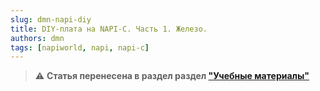 ```yaml
---
slug: dmn-napi-diy
title: DIY-плата на NAPI-C. Часть 1. Железо.
authors: dmn
tags: [napiworld, napi, napi-c]
---
```


>:warning: **Статья перенесена в раздел раздел ["Учебные материалы"](/software/intructions/napi-diy-part1/)**

<!--truncate-->

<!--
## Почему мы делаем плату на NAPI-C

Когда мы задумали одноплатный компьютер Napi с штырьками c шагом 2.54мм, основная идея была в том, что на нем легко будет делать прототипы и проверять теории. Имея уже на борту сеть и USB, можно с ножек (GPIO) "забирать" интерфейсы и строить свои устройства. 

![](img/napi-hands.jpg)

Доказывать теорию будем живым примером демонстрационной платы, которая будет сделана на монтажной плате, несложной навесной пайкой. 

Притом, имея опыт прототипирования для микроконтроллеров, некоторые интерфейсы сделаем взаимозаменяемыми, в формате популярных плат расширения для МK wemos d1 mini.

## Интерфейсы для тестирования

Какие интерфейсы позволяет подключить NAPI ? 

![](../../docs/img-n/gpio_11123-4.jpg)

- UART: Консоль вывода, RS485\RS232, Lora\Zigbee модемы
- I2C: цифровые датчики, ЦАП-ы, часы реального времени
- SPI: цифровые датчики, накопители, дисплеи, микроконтроллеры

Через цифровые GPIO можно управлять реле, светодиодами, кнопками и другими "кастомными" устройствами.  

## Выберем устройства для подключения

1. На **UART0** (**GPIO2_A0, GPIO2_A1**) у нас стандартная консоль Linux. Но мы можем сразу на плате установить преобразователь на USB-C для удобства работы. 

2. На **UART3** (**GPIO3_B5, GPIO3_B4**) мы "подвесим" готовый модуль преобразования в RS485 порт для работы с дастчиками по протоколу modbus

3. На **I2C3** (**GPIO0_C0 (SCL), GPI0_B7 (SDA)**) мы присоединим цифровой датчик bmp280, который покажет нам температуру, давление, влажность. Но сделаем мы присоединение не напрямую а через сменяемую платку в формате расширений Wemos D1 mini. Это позволит нам менять такие модули и присоединять в будущем другие устройства i2c.

4. На **SPI2** (**GPIO1_D0 (CLK), GPIO1_C6 (MISO), GPIO1_C7 (MOSI), GPIO1_D1 (CS)**) мы "подвесим" готовый модуль термопары MAX6675K, которая опрашивается по интерфейсу SPI.

5. Для демонстрации работы модуля Реле, возьмем готовый модуль реле для Wemos D1, на который надо подать TTL 3.3 для механического замыкания контактов. Для этого используем **GPIO2_B5**

6. Дальше для собственных фантазий можно вывести кроватки для произвольной платы расширения в формате ножек NAPI. Мы не стали слишком фантазировать и сделали платку расширения с 3-мя лампочками (**GPIO2_B6, GPIO2_B7, GPIO2_C0**) и кнопкой с фиксацией (**GPIO2_B3**).
   
7. Не забудем саму NAPI-C (не стали ее впаивать намертво, а поместили в кроватки, сделав вырез в монтажке под ETH\USB)

## Результат - на картинках

Вот так выглядит собранная плата (номера соответствуют пунктам из перечисления интерфейсов).

![](img/scheme-2-napi-diy.jpg)

Довершила картинку платка внешнего питания с кнопкой вкл\выкл, кнопочка Reset (слева от RS485).

А так плата выглядит сбоку в сборе:

![](img/scheme-3-napi-diy.jpg)

Для демонстрации сменяемости модулей вытащим датчик bmp280, снимем термопару, снимем платку расширения с лампочками. 

Мы можем придумать другие датчики, платы расширения сохраняя распиновку GPIO!

![](img/scheme-4-napi-diy.jpg)

А теперь откроем небольшой секрет: все элементы на плате можно "снять" и "одеть". Это мы сделали для того, чтобы, если мы будем делать следующую версию прототипа, перенести эти же элементы на другую версию платы (ведь всегда знаешь как надо сделать лучше, когда закончил).


![](img/scheme-5-napi-diy.jpg)


## Обратная сторона луны

На обратной стороне конечно вся коммутация элементов. Выглядит жутковато, но
это не так все страшно, если соблюдать цвета и некоторые приемы при пайке.

![](img/scheme-6-napi-diy.jpg)

## А что дальше

Следующим шагом специалисты сделают принципиальную плату, а платы расширения с датчиками и другими идеями можно делать самим.

## А софт ?

В следующей части мы покажем как управлять лампочками, щелкать реле, опрашивать датчики, ловить положение кнопки в ОС Linux. У нас уже все работает, но описание требует времени, а, значит, второй части статьи. 

## Ссылки

- Одноплатный компьютер [NAPI-C](/docs/napi-intro)
- BMP280: https://3d-diy.ru/wiki/arduino-datchiki/sensor-bmp280/ 
- MAX6675K: https://3d-diy.ru/product/normalizator-signala-termopary-k-tipa-max6675
- Relay shield: https://iarduino.ru/shop/Expansion-payments/wemos-relay-shield.html
- RS485: https://3d-diy.ru/wiki/arduino-moduli/interfeys-ttl-rs485/
- Power shield: https://aliexpress.ru/item/32960055175.html?sku_id=66493320637
- UART-USB converter: https://voltiq.ru/shop/ch340e-usb-c-uart-converter/

-->